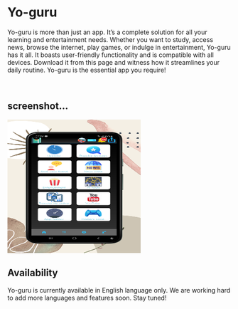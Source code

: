 <!-- Yo-guru: Your Ultimate Learning and Entertainment App -->
<body>
  <h1>Yo-guru</h1>
  <p>Yo-guru is more than just an app. 
It’s a complete solution for all your learning and entertainment needs. 
Whether you want to study, access news, browse the internet, play games, or indulge in entertainment, Yo-guru has it all.
 It boasts user-friendly functionality and is compatible with all devices. 
Download it from this  page and witness how it streamlines your daily routine.
 Yo-guru is the essential app you require!</p>
<br>
<h2>screenshot... </h2>
  <img src="20231206_000812_0000.png" alt="Yo-guru logo" width="300" height="300" ">
  <h2>Availability</h2>
  <p>Yo-guru is currently available in English language only. We are working hard to add more languages and features soon. Stay tuned!</p>
</body>
</html>

